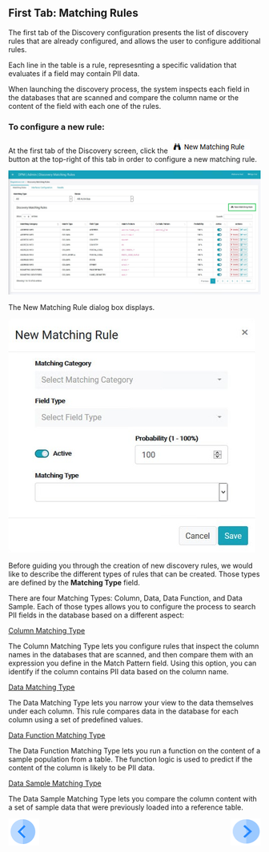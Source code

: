 ## First Tab: Matching Rules

The first tab of the Discovery configuration presents the list of discovery rules that are already configured, and allows the user to configure additional rules. 

Each line in the table is a rule, represesnting a specific validation that evaluates if a field may contain PII data.  

When launching the discovery process, the system inspects each field in the databases that are scanned and compare the column name or the content of the field with each one of the rules. 

### To configure a new rule:

At the first tab of the Discovery screen, click the ![image](../images/ICON_NewMatchingRule.jpg) button at the top-right of this tab in order to configure a new matching rule. 

![image](../images/07_12_Discovery_RulesTab_Callout.jpg)

The New Matching Rule dialog box displays. 

![image](../images/07_1_Discovery_NewMatchingRule.jpg)

Before guiding you through the creation of new discovery rules, we would like to describe the different types of rules that can be created. Those types are defined by the **Matching Type** field. 

There are four Matching Types: Column, Data, Data Function, and Data Sample. Each of those types allows you to configure the process to search PII fields in the database based on a different aspect:

[Column Matching Type](03_03_02_Discovery_NewMatchingRule_Column.md)

The Column Matching Type lets you configure rules that inspect the column names in the databases that are scanned, and then compare them with an expression you define in the Match Pattern field. Using this option, you can identify if the column contains PII data based on the column name.

[Data Matching Type](03_03_03_Discovery_NewMatchingRule_Data.md)

The Data Matching Type lets you narrow your view to the data themselves under each column. This rule compares data in the database for each column using a set of predefined values.

[Data Function Matching Type](03_03_04_Discovery_NewMatchingRule_DataFunction.md)

The Data Function Matching Type lets you run a function on the content of a sample population from a table. The function logic is used to predict if the content of the column is likely to be PII data.

[Data Sample Matching Type](03_03_05_Discovery_NewMatchingRule_DataSample.md)

The Data Sample Matching Type lets you compare the column content with a set of sample data that were previously loaded into a reference table.



[![Previous](../images/Previous.png)]( 03_02_Discovery_Login.md)[<img align="right" width="60" height="54" src="../images/Next.png">](03_03_02_Discovery_NewMatchingRule_Column.md)
